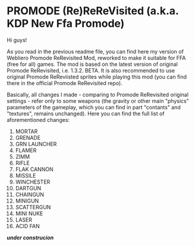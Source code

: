 # PROMODE (Re)ReReVisited (a.k.a. KDP New Ffa Promode)

Hi guys!

As you read in the previous readme file, you can find here my version of Webliero Promode ReRevisited Mod, reworked to make it suitable for FFA (free for all) games. The mod is based on the latest version of original Promode ReRevisited, i.e. 1.3.2. BETA. It is also recommended to use original Promode ReReviisted sprites while playing this mod (you can find there in the official Promode ReRevisited repo).

Basically, all changes I made - comparing to Promode ReRevisited original settings - refer only to some weapons (the gravity or other main "physics" parameters of the gameplay, which you can find in part "contants" and "textures", remains unchanged). Here you can find the full list of aforementioned changes:

1. MORTAR
2. GRENADE
3. GRN LAUNCHER
4. FLAMER
5. ZIMM
6. RIFLE
7. FLAK CANNON
8. MISSILE
9. WINCHESTER
10. DARTGUN
11. CHAINGUN
12. MINIGUN
13. SCATTERGUN
14. MINI NUKE
15. LASER
16. ACID FAN

***under construcion***
